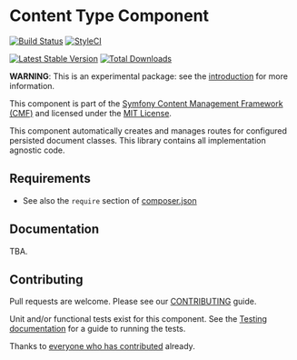 # Content Type Component

[![Build Status](https://travis-ci.org/symfony-cmf/content-type.svg?branch=master)](https://travis-ci.org/symfony-cmf/content-type)
[![StyleCI](https://styleci.io/repos/59910930/shield)](https://styleci.io/repos/59910930)

[![Latest Stable Version](https://poser.pugx.org/symfony-cmf/content-type/version.png)](https://packagist.org/packages/symfony-cmf/content-type)
[![Total Downloads](https://poser.pugx.org/symfony-cmf/content-type/d/total.png)](https://packagist.org/packages/symfony-cmf/content-type)

**WARNING**: This is an experimental package: see the
[introduction](https://github.com/symfony-cmf/content-type/blob/master/docs/introduction.rst)
for more information.

This component is part of the [Symfony Content Management Framework (CMF)](http://cmf.symfony.com/)
and licensed under the [MIT License](LICENSE).

This component automatically creates and manages routes for configured persisted
document classes. This library contains all implementation agnostic code.

## Requirements 

* See also the `require` section of [composer.json](composer.json)

## Documentation

TBA.

## Contributing

Pull requests are welcome. Please see our
[CONTRIBUTING](https://github.com/symfony-cmf/symfony-cmf/blob/master/CONTRIBUTING.md)
guide.

Unit and/or functional tests exist for this component. See the
[Testing documentation](http://symfony.com/doc/master/cmf/components/testing.html)
for a guide to running the tests.

Thanks to
[everyone who has contributed](https://github.com/symfony-cmf/content-type/contributors) already.
